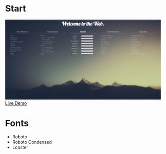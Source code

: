 Start
=================
![Alt text](scrot.png "Screenshot")
[Live Demo](https://tavidatum.github.io/Start/)

Fonts
=================
* Roboto
* Roboto Condensed
* Lobster
